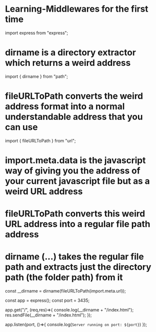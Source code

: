# Learning-Middlewares for the first time 

import express from "express";

# dirname is a directory extractor which returns a weird address

import { dirname } from "path";

# fileURLToPath converts the weird address format into a normal understandable address that you can use 

import { fileURLToPath } from "url";

# import.meta.data is the javascript way of giving you the address of your current javascript file but as a weird URL address 
# fileURLToPath converts this weird URL address into a regular file path address 
# dirname (...) takes the regular file path and  extracts just the directory path (the folder path) from it

const __dirname = dirname(fileURLToPath(import.meta.url));

const app = express();
const port = 3435;

app.get("/", (req,res)=>{
    console.log(__dirname + "/index.html");
    res.sendFile(__dirname + "/index.html");
});

app.listen(port, ()=>{
    console.log(`Server running on port: ${port}`)
});
